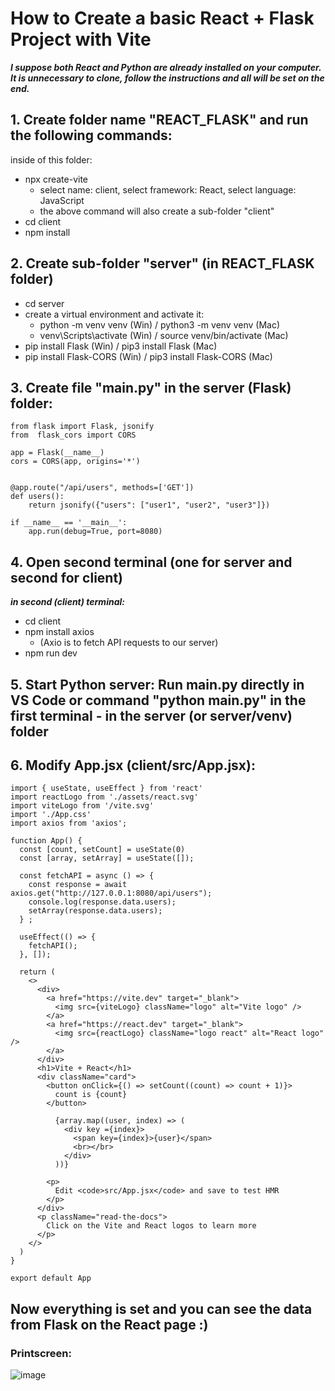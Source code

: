 # How to Create a basic React + Flask Project with Vite 

***I suppose both React and Python are already installed on your computer.***
***It is unnecessary to clone, follow the instructions and all will be set on the end.***

## 1. Create folder name "REACT_FLASK" and run the following commands:
inside of this folder:

- npx create-vite
    - select name: client, select framework: React, select language: JavaScript
    - the above command will also create a sub-folder "client"  
- cd client
- npm install

## 2. Create sub-folder "server" (in REACT_FLASK folder)
- cd server
- create a virtual environment and activate it:
    - python -m venv venv (Win) / python3 -m venv venv  (Mac)
    - venv\Scripts\activate (Win) / source venv/bin/activate (Mac)
- pip install Flask (Win) / pip3 install Flask (Mac)
- pip install Flask-CORS (Win) / pip3 install Flask-CORS (Mac)
  
## 3. Create file "main.py" in the server (Flask) folder:
```
from flask import Flask, jsonify
from  flask_cors import CORS

app = Flask(__name__)
cors = CORS(app, origins='*')
 

@app.route("/api/users", methods=['GET'])
def users():
    return jsonify({"users": ["user1", "user2", "user3"]})

if __name__ == '__main__':
    app.run(debug=True, port=8080)
```

## 4. Open second terminal (one for server and second for client)
***in second (client) terminal:***
- cd client
- npm install axios
    - (Axio is to fetch API requests to our server)
- npm run dev
  
## 5. Start Python server: Run main.py directly in VS Code or command "python main.py" in the first terminal - in the server (or server/venv) folder

## 6. Modify App.jsx (client/src/App.jsx):
```
import { useState, useEffect } from 'react'
import reactLogo from './assets/react.svg'
import viteLogo from '/vite.svg'
import './App.css'
import axios from 'axios';

function App() {
  const [count, setCount] = useState(0)
  const [array, setArray] = useState([]);

  const fetchAPI = async () => {
    const response = await axios.get("http://127.0.0.1:8080/api/users");
    console.log(response.data.users);
    setArray(response.data.users); 
  } ;

  useEffect(() => {
    fetchAPI();
  }, []);

  return (
    <>
      <div>
        <a href="https://vite.dev" target="_blank">
          <img src={viteLogo} className="logo" alt="Vite logo" />
        </a>
        <a href="https://react.dev" target="_blank">
          <img src={reactLogo} className="logo react" alt="React logo" />
        </a>
      </div>
      <h1>Vite + React</h1>
      <div className="card">
        <button onClick={() => setCount((count) => count + 1)}>
          count is {count}
        </button>
        
          {array.map((user, index) => (
            <div key ={index}>
              <span key={index}>{user}</span>
              <br></br>
            </div>
          ))}
        
        <p>
          Edit <code>src/App.jsx</code> and save to test HMR
        </p>
      </div>
      <p className="read-the-docs">
        Click on the Vite and React logos to learn more
      </p>
    </>
  )
}

export default App
```

## Now everything is set and you can see the data from Flask on the React page :) 

### Printscreen:
![image](https://github.com/user-attachments/assets/695ece42-858f-4bbf-8010-708ffc544b70)


